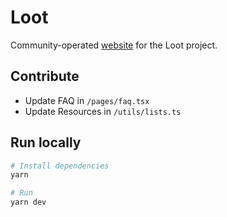 # Loot

Community-operated [website](https://www.lootproject.com/) for the Loot project.

## Contribute

- Update FAQ in `/pages/faq.tsx`
- Update Resources in `/utils/lists.ts`

## Run locally

```bash
# Install dependencies
yarn

# Run
yarn dev
```

